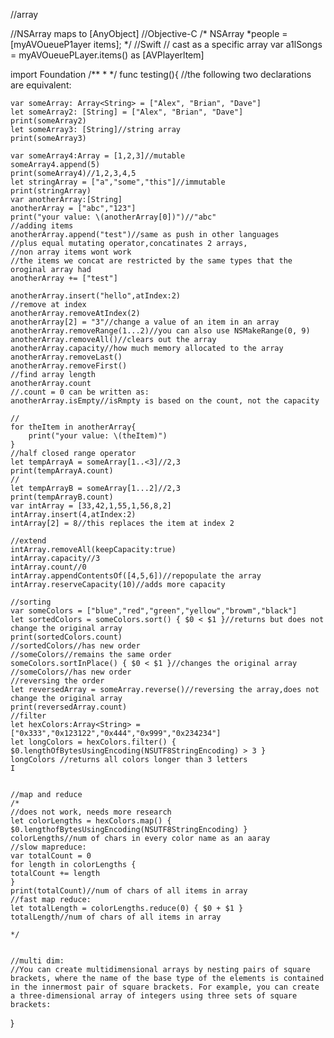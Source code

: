 //array



//NSArray maps to [AnyObject]
//Objective-C
/*
NSArray *people = [myAVOueueP1ayer items];
*/
//Swift
// cast as a specific array
var a1lSongs = myAVOueuePLayer.items() as [AVPlayerltem]




import Foundation
/**
*
*/
func testing(){
    //the following two declarations are equivalent:
    
    var someArray: Array<String> = ["Alex", "Brian", "Dave"]
    let someArray2: [String] = ["Alex", "Brian", "Dave"]
    print(someArray2)
    let someArray3: [String]//string array
    print(someArray3)
    
    var someArray4:Array = [1,2,3]//mutable
    someArray4.append(5)
    print(someArray4)//1,2,3,4,5
    let stringArray = ["a","some","this"]//immutable
    print(stringArray)
    var anotherArray:[String]
    anotherArray = ["abc","123"]
    print("your value: \(anotherArray[0])")//"abc"
    //adding items
    anotherArray.append("test")//same as push in other languages
    //plus equal mutating operator,concatinates 2 arrays,
    //non array items wont work
    //the items we concat are restricted by the same types that the oroginal array had
    anotherArray += ["test"]
    
    anotherArray.insert("hello",atIndex:2)
    //remove at index
    anotherArray.removeAtIndex(2)
    anotherArray[2] = "3"//change a value of an item in an array
    anotherArray.removeRange(1...2)//you can also use NSMakeRange(0, 9)
    anotherArray.removeAll()//clears out the array
    anotherArray.capacity//how much memory allocated to the array
    anotherArray.removeLast()
    anotherArray.removeFirst()
    //find array length
    anotherArray.count
    //.count = 0 can be written as:
    anotherArray.isEmpty//isRmpty is based on the count, not the capacity
    
    //
    for theItem in anotherArray{
        print("your value: \(theItem)")
    }
    //half closed range operator
    let tempArrayA = someArray[1..<3]//2,3
    print(tempArrayA.count)
    //
    let tempArrayB = someArray[1...2]//2,3
    print(tempArrayB.count)
    var intArray = [33,42,1,55,1,56,8,2]
    intArray.insert(4,atIndex:2)
    intArray[2] = 8//this replaces the item at index 2
    
    //extend
    intArray.removeAll(keepCapacity:true)
    intArray.capacity//3
    intArray.count//0
    intArray.appendContentsOf([4,5,6])//repopulate the array
    intArray.reserveCapacity(10)//adds more capacity
    
    //sorting
    var someColors = ["blue","red","green","yellow","browm","black"]
    let sortedColors = someColors.sort() { $0 < $1 }//returns but does not change the original array
    print(sortedColors.count)
    //sortedColors//has new order
    //someColors//remains the same order
    someColors.sortInPlace() { $0 < $1 }//changes the original array
    //someColors//has new order
    //reversing the order
    let reversedArray = someArray.reverse()//reversing the array,does not change the original array
    print(reversedArray.count)
    //filter
    let hexColors:Array<String> = ["0x333","0x123122","0x444","0x999","0x234234"]
    let longColors = hexColors.filter() { $0.lengthOfBytesUsingEncoding(NSUTF8StringEncoding) > 3 }
    longColors //returns all colors longer than 3 letters                                                    I
    
    
    //map and reduce
    /*
    //does not work, needs more research
    let colorLengths = hexColors.map() { $0.lengthofBytesUsingEncoding(NSUTF8StringEncoding) }
    colorLengths//num of chars in every color name as an aaray
    //slow mapreduce:
    var totalCount = 0
    for length in colorLengths {
    totalCount += length
    }
    print(totalCount)//num of chars of all items in array
    //fast map reduce:
    let totalLength = colorLengths.reduce(0) { $0 + $1 }
    totalLength//num of chars of all items in array

    */
    
    
    //multi dim:
    //You can create multidimensional arrays by nesting pairs of square brackets, where the name of the base type of the elements is contained in the innermost pair of square brackets. For example, you can create a three-dimensional array of integers using three sets of square brackets:
    
    
}
